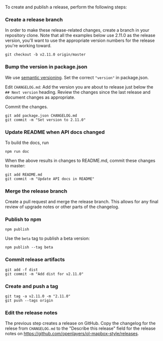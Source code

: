 To create and publish a release, perform the following steps:

### Create a release branch

In order to make these release-related changes, create a branch in your repository clone.
Note that all the examples below use 2.11.0 as the release version, you'll want to use the appropriate version numbers for the release you're working toward.

    git checkout -b v2.11.0 origin/master

### Bump the version in package.json

We use [semantic versioning](https://semver.org). Set the correct `"version"` in package.json.

Edit `CHANGELOG.md`: Add the version you are about to release just below the `## Next version` heading. Review the changes since the last release and document changes as appropriate.

Commit the changes.

    git add package.json CHANGELOG.md
    git commit -m "Set version to 2.11.0"

### Update README when API docs changed

To build the docs, run

    npm run doc

When the above results in changes to README.md, commit these changes to master:

    git add README.md
    git commit -m "Update API docs in README"

### Merge the release branch

Create a pull request and merge the release branch. This allows for any final review of upgrade notes or other parts of the changelog.

### Publish to npm

    npm publish

Use the `beta` tag to publish a beta version:

    npm publish --tag beta

### Commit release artifacts

    git add -f dist
    git commit -m "Add dist for v2.11.0"

### Create and push a tag

    git tag -a v2.11.0 -m "2.11.0"
    git push --tags origin

### Edit the release notes

The previous step creates a release on GitHub. Copy the changelog for the relese from `CHANGELOG.md` to the "Describe this release" field for the release notes on https://github.com/openlayers/ol-mapbox-style/releases.
